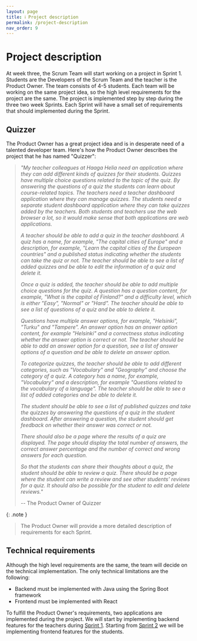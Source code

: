```yaml
---
layout: page
title: ℹ️ Project description
permalink: /project-description
nav_order: 9
---
```


# Project description

At week three, the Scrum Team will start working on a project in Sprint 1. Students are the Developers of the Scrum Team and the teacher is the Product Owner. The team consists of 4-5 students. Each team will be working on the same project idea, so the high level requirements for the project are the same. The project is implemented step by step during the three two week Sprints. Each Sprint will have a small set of requirements that should implemented during the Sprint.

## Quizzer

The Product Owner has a great project idea and is in desperate need of a talented developer team. Here's how the Product Owner describes the project that he has named "Quizzer":

> _"My teacher colleagues at Haaga Helia need an application where they can add different kinds of quizzes for their students. Quizzes have multiple choice questions related to the topic of the quiz. By answering the questions of a quiz the students can learn about course-related topics. The teachers need a teacher dashboard application where they can manage quizzes. The students need a separate student dashboard application where they can take quizzes added by the teachers. Both students and teachers use the web browser a lot, so it would make sense that both applications are web applications._
>
> _A teacher should be able to add a quiz in the teacher dashboard. A quiz has a name, for example, "The capital cities of Europe" and a description, for example, "Learn the capital cities of the European countries" and a published status indicating whether the students can take the quiz or not. The teacher should be able to see a list of added quizzes and be able to edit the information of a quiz and delete it._
>
> _Once a quiz is added, the teacher should be able to add multiple choice questions for the quiz. A question has a question content, for example, "What is the capital of Finland?" and a difficulty level, which is either "Easy", "Normal" or "Hard". The teacher should be able to see a list of questions of a quiz and be able to delete it._
>
> _Questions have multiple answer options, for example, "Helsinki", "Turku" and "Tampere". An answer option has an answer option content, for example "Helsinki" and a correctness status indicating whether the answer option is correct or not. The teacher should be able to add an answer option for a question, see a list of answer options of a question and be able to delete an answer option._
>
> _To categorize quizzes, the teacher should be able to add different categories, such as "Vocabulary" and "Geography" and choose the category of a quiz. A category has a name, for example, "Vocabulary" and a description, for example "Questions related to the vocabulary of a language". The teacher should be able to see a list of added categories and be able to delete it._
>
> _The student should be able to see a list of published quizzes and take the quizzes by answering the questions of a quiz in the student dashboard. After answering a question, the student should get feedback on whether their answer was correct or not._
>
> _There should also be a page where the results of a quiz are displayed. The page should display the total number of answers, the correct answer percentage and the number of correct and wrong answers for each question._
>
> _So that the students can share their thoughts about a quiz, the student should be able to review a quiz. There should be a page where the student can write a review and see other students' reviews for a quiz. It should also be possible for the student to edit and delete reviews."_
>
> -- The Product Owner of Quizzer

{: .note }
>
> The Product Owner will provide a more detailed description of requirements for each Sprint.

## Technical requirements

Although the high level requirements are the same, the team will decide on the technical implementation. The only technical limitations are the following:

- Backend must be implemented with Java using the Spring Boot framework
- Frontend must be implemented with React

To fulfill the Product Owner's requirements, two applications are implemented during the project. We will start by implementing backend features for the teachers during [Sprint 1](/sprint-1). Starting from [Sprint 2](/sprint-2) we will be implementing frontend features for the students.
